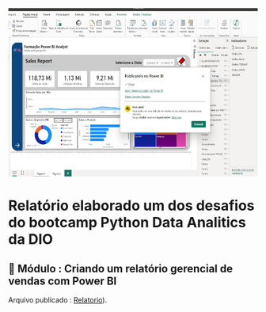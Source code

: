 <img src="https://github.com/lucianeb/powerBI_relatorio/blob/main/publicacaobi.jpg" alt="Publicacao" width="540" height="340"/>
<h1>
    <span> Relatório elaborado um dos desafios do bootcamp Python Data Analitics da DIO</span>
</h1>

## 📒 Módulo : Criando um relatório gerencial de vendas com Power BI

Arquivo publicado : [Relatorio](https://github.com/lucianeb/ebook_dio/blob/main/ebook_ai.pdf)).


